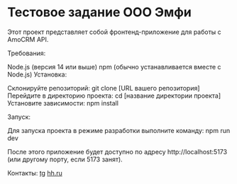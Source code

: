 # Тестовое задание ООО Эмфи

Этот проект представляет собой фронтенд-приложение для работы с AmoCRM API.

Требования:

Node.js (версия 14 или выше)
npm (обычно устанавливается вместе с Node.js)
Установка:

Склонируйте репозиторий:
git clone [URL вашего репозитория]
Перейдите в директорию проекта:
cd [название директории проекта]
Установите зависимости:
npm install

Запуск:

Для запуска проекта в режиме разработки выполните команду:
npm run dev

После этого приложение будет доступно по адресу http://localhost:5173 (или другому порту, если 5173 занят).

Контакты:
[tg](https://t.me/purpletooth)
[hh.ru](https://hh.ru/resume/41c7f6b3ff0ca71bee0039ed1f6a4746625130)
